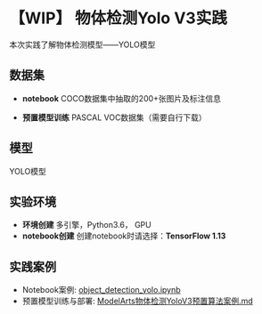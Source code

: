 
  # 【WIP】 物体检测Yolo V3实践

  
  本次实践了解物体检测模型——YOLO模型
  
  ## 数据集
  - **notebook**
  COCO数据集中抽取的200+张图片及标注信息
  
  - **预置模型训练**
  PASCAL VOC数据集（需要自行下载）
  
  ## 模型
  YOLO模型
  
  ## 实验环境

  - **环境创建**
  多引擎，Python3.6， GPU
  - **notebook创建**
  创建notebook时请选择：**TensorFlow 1.13**
  
  ## 实践案例
  
 - Notebook案例: [object_detection_yolo.ipynb](./object_detection_yolo.ipynb)
 - 预置模型训练与部署: [ModelArts物体检测YoloV3预置算法案例.md](./ModelArts物体检测YoloV3预置算法案例.md)

